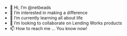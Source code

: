 - 👋 Hi, I’m @netbeads
- 👀 I’m interested in making a difference
- 🌱 I’m currently learning all about life
- 💞️ I’m looking to collaborate on Lending Works products
- 📫 How to reach me ... You know now!

<!---
netbeads/netbeads is a ✨ special ✨ repository because its `README.md` (this file) appears on your GitHub profile.
You can click the Preview link to take a look at your changes.
--->
